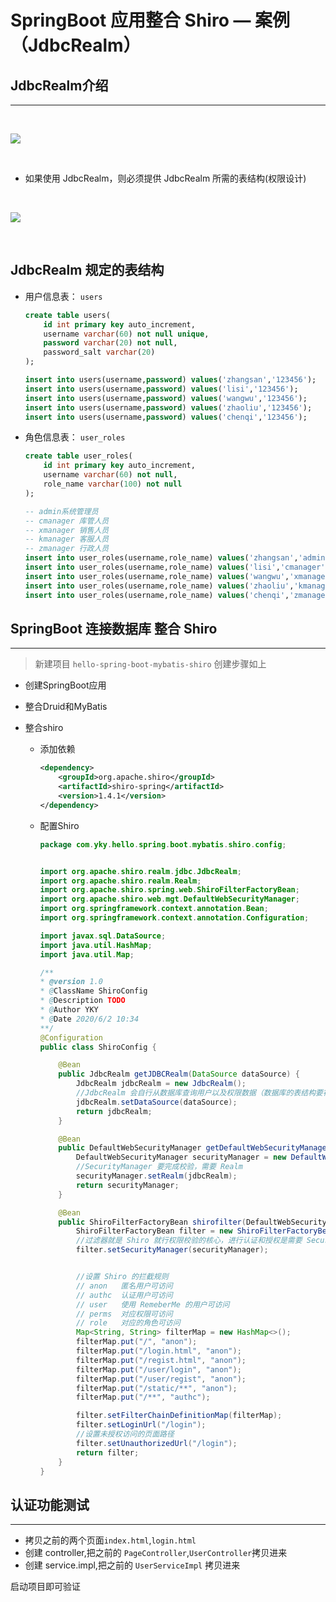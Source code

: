 # **SpringBoot 应用整合 Shiro — 案例（JdbcRealm）**
## **JdbcRealm介绍**
---

<br />

![](/docs/assets/apache-shiro/yky_20200424145508674.png)

<br />

- 如果使用 JdbcRealm，则必须提供 JdbcRealm 所需的表结构(权限设计)

<br />

![](/docs/assets/apache-shiro/yky_20200424152851569.png)

<br />

## **JdbcRealm 规定的表结构**

- 用户信息表： `users`

    ```SQL
    create table users(
        id int primary key auto_increment,
        username varchar(60) not null unique,
        password varchar(20) not null,
        password_salt varchar(20)
    );

    insert into users(username,password) values('zhangsan','123456');
    insert into users(username,password) values('lisi','123456');
    insert into users(username,password) values('wangwu','123456');
    insert into users(username,password) values('zhaoliu','123456');
    insert into users(username,password) values('chenqi','123456');
    ```
- 角色信息表： `user_roles`

    ```SQL
    create table user_roles(
        id int primary key auto_increment,
        username varchar(60) not null,
        role_name varchar(100) not null
    );

    -- admin系统管理员
    -- cmanager 库管人员
    -- xmanager 销售人员
    -- kmanager 客服人员
    -- zmanager 行政人员 
    insert into user_roles(username,role_name) values('zhangsan','admin');
    insert into user_roles(username,role_name) values('lisi','cmanager');
    insert into user_roles(username,role_name) values('wangwu','xmanager');
    insert into user_roles(username,role_name) values('zhaoliu','kmanager');
    insert into user_roles(username,role_name) values('chenqi','zmanager');   
    ```

## **SpringBoot 连接数据库 整合 Shiro**
---
> 新建项目 `hello-spring-boot-mybatis-shiro` 创建步骤如上

- 创建SpringBoot应用

- 整合Druid和MyBatis

- 整合shiro

    - 添加依赖
        ```xml
        <dependency>
            <groupId>org.apache.shiro</groupId>
            <artifactId>shiro-spring</artifactId>
            <version>1.4.1</version>
        </dependency>
        ```
    - 配置Shiro
        ```java
        package com.yky.hello.spring.boot.mybatis.shiro.config;


        import org.apache.shiro.realm.jdbc.JdbcRealm;
        import org.apache.shiro.realm.Realm;
        import org.apache.shiro.spring.web.ShiroFilterFactoryBean;
        import org.apache.shiro.web.mgt.DefaultWebSecurityManager;
        import org.springframework.context.annotation.Bean;
        import org.springframework.context.annotation.Configuration;

        import javax.sql.DataSource;
        import java.util.HashMap;
        import java.util.Map;

        /**
        * @version 1.0
        * @ClassName ShiroConfig
        * @Description TODO
        * @Author YKY
        * @Date 2020/6/2 10:34
        **/
        @Configuration
        public class ShiroConfig {

            @Bean
            public JdbcRealm getJDBCRealm(DataSource dataSource) {
                JdbcRealm jdbcRealm = new JdbcRealm();
                //JdbcRealm 会自行从数据库查询用户以及权限数据（数据库的表结构要符合 JdbcRealm 的规范）
                jdbcRealm.setDataSource(dataSource);
                return jdbcRealm;
            }

            @Bean
            public DefaultWebSecurityManager getDefaultWebSecurityManager(JdbcRealm jdbcRealm) {
                DefaultWebSecurityManager securityManager = new DefaultWebSecurityManager();
                //SecurityManager 要完成校验，需要 Realm
                securityManager.setRealm(jdbcRealm);
                return securityManager;
            }

            @Bean
            public ShiroFilterFactoryBean shirofilter(DefaultWebSecurityManager securityManager) {
                ShiroFilterFactoryBean filter = new ShiroFilterFactoryBean();
                //过滤器就是 Shiro 就行权限校验的核心，进行认证和授权是需要 SecurityManager 的
                filter.setSecurityManager(securityManager);


                //设置 Shiro 的拦截规则
                // anon   匿名用户可访问
                // authc  认证用户可访问
                // user   使用 RemeberMe 的用户可访问
                // perms  对应权限可访问
                // role   对应的角色可访问
                Map<String, String> filterMap = new HashMap<>();
                filterMap.put("/", "anon");
                filterMap.put("/login.html", "anon");
                filterMap.put("/regist.html", "anon");
                filterMap.put("/user/login", "anon");
                filterMap.put("/user/regist", "anon");
                filterMap.put("/static/**", "anon");
                filterMap.put("/**", "authc");

                filter.setFilterChainDefinitionMap(filterMap);
                filter.setLoginUrl("/login");
                //设置未授权访问的页面路径
                filter.setUnauthorizedUrl("/login");
                return filter;
            }
        }
       
        ```
## **认证功能测试**
---
- 拷贝之前的两个页面`index.html`,`login.html`
- 创建 controller,把之前的 `PageController`,`UserController`拷贝进来
- 创建 service.impl,把之前的 `UserServiceImpl` 拷贝进来

启动项目即可验证



    
    